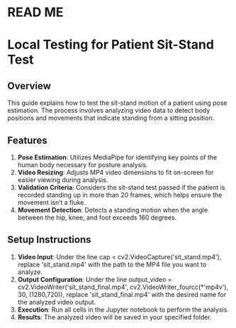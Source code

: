 # READ ME

# Local Testing for Patient Sit-Stand Test

## Overview

This guide explains how to test the sit-stand motion of a patient using pose estimation. The process involves analyzing video data to detect body positions and movements that indicate standing from a sitting position.

## Features

1. **Pose Estimation**: Utilizes MediaPipe for identifying key points of the human body necessary for posture analysis.
2. **Video Resizing**: Adjusts MP4 video dimensions to fit on-screen for easier viewing during analysis.
3. **Validation Criteria**: Considers the sit-stand test passed if the patient is recorded standing up in more than 20 frames, which helps ensure the movement isn’t a fluke.
4. **Movement Detection**: Detects a standing motion when the angle between the hip, knee, and foot exceeds 160 degrees.

## Setup Instructions

1. **Video Input**: Under the line cap = cv2.VideoCapture('sit_stand.mp4'), replace 'sit_stand.mp4' with the path to the MP4 file you want to analyze.
2. **Output Configuration**: Under the line output_video = cv2.VideoWriter('sit_stand_final.mp4', cv2.VideoWriter_fourcc(\*'mp4v'), 30, (1280,720)), replace 'sit_stand_final.mp4' with the desired name for the analyzed video output.
3. **Execution**: Run all cells in the Jupyter notebook to perform the analysis.
4. **Results**: The analyzed video will be saved in your specified folder.
